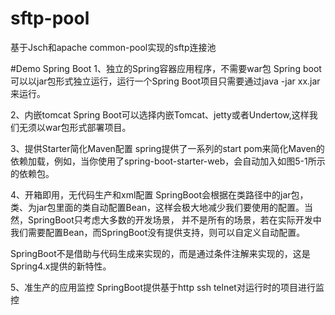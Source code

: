# sftp-pool
基于Jsch和apache common-pool实现的sftp连接池

#Demo
Spring Boot 
1、独立的Spring容器应用程序，不需要war包
Spring boot 可以以jar包形式独立运行，运行一个Spring Boot项目只需要通过java -jar xx.jar来运行。

2、内嵌tomcat
Spring Boot可以选择内嵌Tomcat、jetty或者Undertow,这样我们无须以war包形式部署项目。

3、提供Starter简化Maven配置
spring提供了一系列的start pom来简化Maven的依赖加载，例如，当你使用了spring-boot-starter-web，会自动加入如图5-1所示的依赖包。

4、开箱即用，无代码生产和xml配置
SpringBoot会根据在类路径中的jar包，类、为jar包里面的类自动配置Bean，这样会极大地减少我们要使用的配置。当然，SpringBoot只考虑大多数的开发场景，
并不是所有的场景，若在实际开发中我们需要配置Bean，而SpringBoot没有提供支持，则可以自定义自动配置。

SpringBoot不是借助与代码生成来实现的，而是通过条件注解来实现的，这是Spring4.x提供的新特性。

5、准生产的应用监控
SpringBoot提供基于http ssh telnet对运行时的项目进行监控
